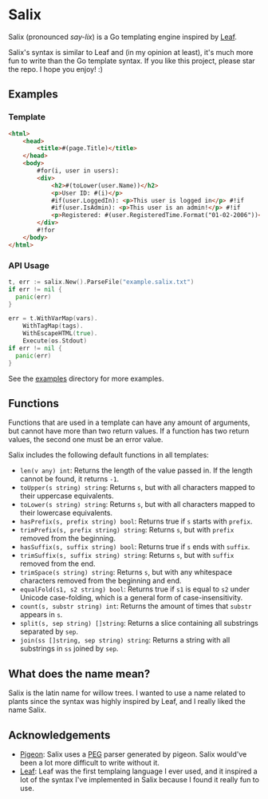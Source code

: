 # Salix

Salix (pronounced *say-lix*) is a Go templating engine inspired by [Leaf](https://github.com/vapor/leaf).

Salix's syntax is similar to Leaf and (in my opinion at least), it's much more fun to write than the Go template syntax. If you like this project, please star the repo. I hope you enjoy! :)

## Examples

### Template

```html
<html>
    <head>
        <title>#(page.Title)</title>
    </head>
    <body>
        #for(i, user in users):
        <div>
            <h2>#(toLower(user.Name))</h2>
            <p>User ID: #(i)</p>
            #if(user.LoggedIn): <p>This user is logged in</p> #!if
            #if(user.IsAdmin): <p>This user is an admin!</p> #!if
            <p>Registered: #(user.RegisteredTime.Format("01-02-2006"))</p>
        </div>
        #!for
    </body>
</html>
```

### API Usage

```go
t, err := salix.New().ParseFile("example.salix.txt")
if err != nil {
  panic(err)
}

err = t.WithVarMap(vars).
    WithTagMap(tags).
    WithEscapeHTML(true).
    Execute(os.Stdout)
if err != nil {
  panic(err)
}
```

See the [examples](examples) directory for more examples.

## Functions

Functions that are used in a template can have any amount of arguments, but cannot have more than two return values. If a function has two return values, the second one must be an error value.

Salix includes the following default functions in all templates:

- `len(v any) int`: Returns the length of the value passed in. If the length cannot be found, it returns `-1`.
- `toUpper(s string) string`: Returns `s`, but with all characters mapped to their uppercase equivalents.
- `toLower(s string) string`: Returns `s`, but with all characters mapped to their lowercase equivalents.
- `hasPrefix(s, prefix string) bool`: Returns true if `s` starts with `prefix`.
- `trimPrefix(s, prefix string) string`: Returns `s`, but with `prefix` removed from the beginning.
- `hasSuffix(s, suffix string) bool`: Returns true if `s` ends with `suffix`.
- `trimSuffix(s, suffix string) string`: Returns `s`, but with `suffix` removed from the end.
- `trimSpace(s string) string`: Returns `s`, but with any whitespace characters removed from the beginning and end.
- `equalFold(s1, s2 string) bool`: Returns true if `s1` is equal to `s2` under Unicode case-folding, which is a general form of case-insensitivity.
- `count(s, substr string) int`: Returns the amount of times that `substr` appears in `s`.
- `split(s, sep string) []string`: Returns a slice containing all substrings separated by `sep`.
- `join(ss []string, sep string) string`: Returns a string with all substrings in `ss` joined by `sep`.

## What does the name mean?

Salix is the latin name for willow trees. I wanted to use a name related to plants since the syntax was highly inspired by Leaf, and I really liked the name Salix.

## Acknowledgements

- [Pigeon](https://github.com/mna/pigeon): Salix uses a [PEG](https://en.wikipedia.org/wiki/Parsing_expression_grammar) parser generated by pigeon. Salix would've been a lot more difficult to write without it.
- [Leaf](https://github.com/vapor/leaf): Leaf was the first templaing language I ever used, and it inspired a lot of the syntax I've implemented in Salix because I found it really fun to use.

